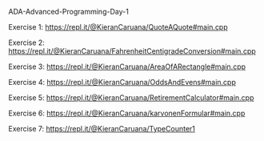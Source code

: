 ADA-Advanced-Programming-Day-1

Exercise 1: https://repl.it/@KieranCaruana/QuoteAQuote#main.cpp

Exercise 2: https://repl.it/@KieranCaruana/FahrenheitCentigradeConversion#main.cpp

Exercise 3: https://repl.it/@KieranCaruana/AreaOfARectangle#main.cpp

Exercise 4: https://repl.it/@KieranCaruana/OddsAndEvens#main.cpp

Exercise 5: https://repl.it/@KieranCaruana/RetirementCalculator#main.cpp

Exercise 6: https://repl.it/@KieranCaruana/karvonenFormular#main.cpp

Exercise 7: https://repl.it/@KieranCaruana/TypeCounter1
